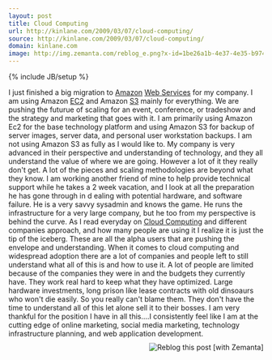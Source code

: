 ```yaml
---
layout: post
title: Cloud Computing
url: http://kinlane.com/2009/03/07/cloud-computing/
source: http://kinlane.com/2009/03/07/cloud-computing/
domain: kinlane.com
image: http://img.zemanta.com/reblog_e.png?x-id=1be26a1b-4e37-4e35-b974-e5fec03d65d2
---
```

{% include JB/setup %}<p><!DOCTYPE html PUBLIC "-//W3C//DTD XHTML 1.0 Transitional//EN"
    "http://www.w3.org/TR/xhtml1/DTD/xhtml1-transitional.dtd">
<html xmlns="http://www.w3.org/1999/xhtml">
  <head>
    <title></title>
  </head>
  <body>
    I just finished a big migration to <a class="zem_slink" title="Amazon" rel="homepage" href="http://amazon.com/">Amazon</a> <a class="zem_slink" title="Web service" rel="wikipedia" href=
    "http://en.wikipedia.org/wiki/Web_service">Web Services</a> for my company. I am using Amazon <a class="zem_slink" title="Amazon EC2" rel="homepage" href="http://amazon.com">EC2</a> and Amazon
    <a class="zem_slink" title="Amazon S3" rel="homepage" href="http://aws.amazon.com/s3">S3</a> mainly for everything. We are pushing the futurue of scaling for an event, conference, or tradeshow
    and the strategy and marketing that goes with it. I am primarily using Amazon Ec2 for the base technology platform and using Amazon S3 for backup of server images, server data, and personal user
    workstation backups. I am not using Amazon S3 as fully as I would like to. My company is very advanced in their perspective and understanding of technology, and they all understand the value of
    where we are going. However a lot of it they really don't get. A lot of the pieces and scaling methodologies are beyond what they know. I am working another friend of mine to help provide
    technical support while he takes a 2 week vacation, and I look at all the preparation he has gone through in d ealing with potential hardware, and software failure. He is a very savvy sysadmin
    and knows the game. He runs the infrastructure for a very large company, but he too from my perspective is behind the curve. As I read everyday on <a class="zem_slink" title="Cloud computing"
    rel="wikipedia" href="http://en.wikipedia.org/wiki/Cloud_computing">Cloud Computing</a> and different companies approach, and how many people are using it I realize it is just the tip of the
    iceberg. These are all the alpha users that are pushing the envelope and understanding. When it comes to cloud computing and widespread adoption there are a lot of companies and people left to
    still understand what all of this is and how to use it. A lot of people are limited because of the companies they were in and the budgets they currently have. They work real hard to keep what
    they have optimized. Large hardware investments, long prison like lease contracts with old dinsoaurs who won't die easily. So you really can't blame them. They don't have the time to understand
    all of this let alone sell it to their bosses. I am very thankful for the position I have in all this....I consistently feel like I am at the cutting edge of online marketing, social media
    marketing, technology infrastructure planning, and web application development.
    <div class="zemanta-pixie" style="margin-top: 10px; height: 15px;">
      <a class="zemanta-pixie-a" title="Zemified by Zemanta" href="http://reblog.zemanta.com/zemified/1be26a1b-4e37-4e35-b974-e5fec03d65d2/"><img class="zemanta-pixie-img" style=
      "border: medium none ; float: right;" src="http://img.zemanta.com/reblog_e.png?x-id=1be26a1b-4e37-4e35-b974-e5fec03d65d2" alt="Reblog this post [with Zemanta]" /></a><span class=
      "zem-script more-related"><script src="http://static.zemanta.com/readside/loader.js" type="text/javascript">
</script></span>
    </div>
  </body>
</html></p>
